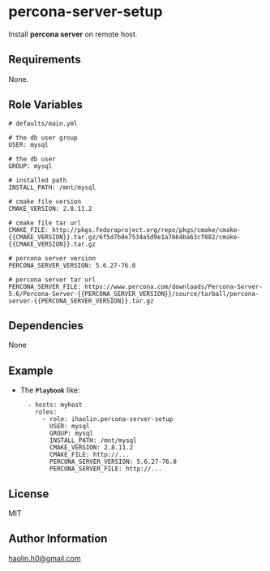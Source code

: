 percona-server-setup
=========
Install **percona server** on remote host.

Requirements
------------

None.

Role Variables
--------------
	
	# defaults/main.yml
	
	# the db user group
	USER: mysql
	
	# the db user
	GROUP: mysql
	
	# installed path
	INSTALL_PATH: /mnt/mysql
	
	# cmake file version
	CMAKE_VERSION: 2.8.11.2
	
	# cmake file tar url
	CMAKE_FILE: http://pkgs.fedoraproject.org/repo/pkgs/cmake/cmake-{{CMAKE_VERSION}}.tar.gz/6f5d7b8e7534a5d9e1a7664ba63cf882/cmake-{{CMAKE_VERSION}}.tar.gz
	
	# percona server version
	PERCONA_SERVER_VERSION: 5.6.27-76.0
	
	# percona server tar url
	PERCONA_SERVER_FILE: https://www.percona.com/downloads/Percona-Server-5.6/Percona-Server-{{PERCONA_SERVER_VERSION}}/source/tarball/percona-server-{{PERCONA_SERVER_VERSION}}.tar.gz

Dependencies
------------

None

Example
----------------

+ The **``Playbook``** like:

		- hosts: myhost
		  roles:
		    - role: ihaolin.percona-server-setup
		      USER: mysql
		      GROUP: mysql
		      INSTALL_PATH: /mnt/mysql
		      CMAKE_VERSION: 2.8.11.2
		      CMAKE_FILE: http://... 
		      PERCONA_SERVER_VERSION: 5.6.27-76.0
		      PERCONA_SERVER_FILE: http://... 		  	   
		  	   
		    
License
-------

MIT

Author Information
------------------

[haolin.h0@gmail.com](mailto:haolin.h0@gmail.com)